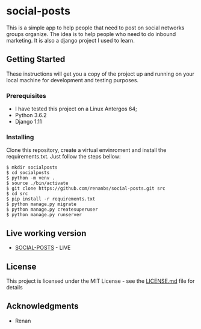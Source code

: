 # social-posts
This is a simple app to help people that need to post on social networks groups organize.
The idea is to help people who need to do inbound marketing.
It is also a django project I used to learn.

## Getting Started

These instructions will get you a copy of the project up and running on your local machine for development and testing purposes. 

### Prerequisites

* I have tested this project on a Linux Antergos 64;
* Python 3.6.2 
* Django 1.11

### Installing

Clone this repository, create a virtual envinroment and install the requirements.txt. Just follow the steps bellow:

```
$ mkdir socialposts
$ cd socialposts
$ python -m venv .
$ source ./bin/activate
$ git clone https://github.com/renanbs/social-posts.git src
$ cd src
$ pip install -r requirements.txt
$ python manage.py migrate
$ python manage.py createsuperuser 
$ python manage.py runserver
```

## Live working version

* [SOCIAL-POSTS](http://socialpostscontrol.herokuapp.com/) - LIVE

## License

This project is licensed under the MIT License - see the [LICENSE.md](LICENSE.md) file for details

## Acknowledgments

* Renan
